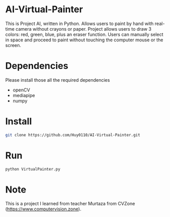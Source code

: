 # AI-Virtual-Painter
This is Project AI, written in Python. Allows users to paint by hand with real-time camera without crayons or paper. Project allows users to draw 3 colors: red, green, blue, plus an eraser function. Users can manually select in space and proceed to paint without touching the computer mouse or the screen.

# Dependencies
Please install those all the required dependencies
- openCV
- mediapipe
- numpy

# Install
```bash
git clone https://github.com/Huy0110/AI-Virtual-Painter.git
```
# Run
```bash
python VirtualPainter.py
```

# Note
This is a project I learned from teacher Murtaza from CVZone (https://www.computervision.zone).
